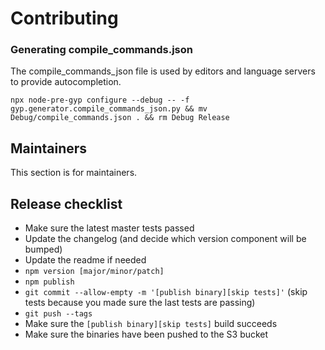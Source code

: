 
# Contributing

### Generating compile_commands.json

The compile_commands_json file is used by editors and language servers to provide autocompletion.

```
npx node-pre-gyp configure --debug -- -f gyp.generator.compile_commands_json.py && mv Debug/compile_commands.json . && rm Debug Release 
```

## Maintainers

This section is for maintainers.

## Release checklist

- Make sure the latest master tests passed
- Update the changelog (and decide which version component will be bumped)
- Update the readme if needed
- `npm version [major/minor/patch]`
- `npm publish`
- `git commit --allow-empty -m '[publish binary][skip tests]'` (skip tests
  because you made sure the last tests are passing)
- `git push --tags`
- Make sure the `[publish binary][skip tests]` build succeeds
- Make sure the binaries have been pushed to the S3 bucket

